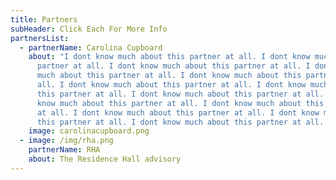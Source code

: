 ```yaml
---
title: Partners
subHeader: Click Each For More Info
partnersList:
  - partnerName: Carolina Cupboard
    about: "I dont know much about this partner at all. I dont know much about this
      partner at all. I dont know much about this partner at all. I dont know
      much about this partner at all. I dont know much about this partner at
      all. I dont know much about this partner at all. I dont know much about
      this partner at all. I dont know much about this partner at all. I dont
      know much about this partner at all. I dont know much about this partner
      at all. I dont know much about this partner at all. I dont know much about
      this partner at all. I dont know much about this partner at all. "
    image: carolinacupboard.png
  - image: /img/rha.png
    partnerName: RHA
    about: The Residence Hall advisory
---
```

